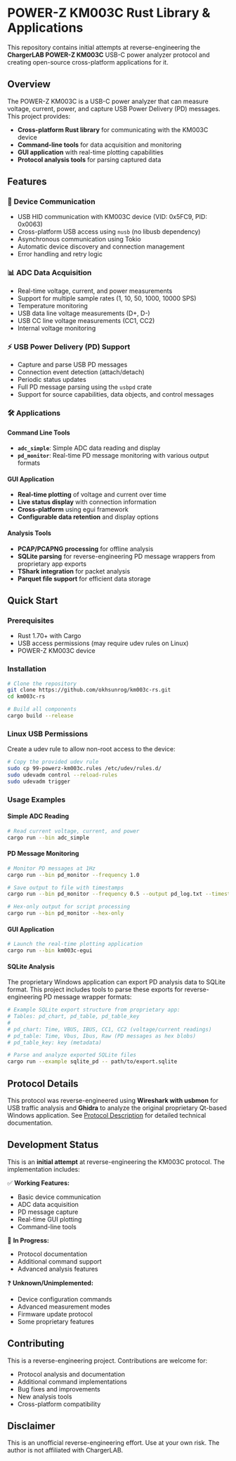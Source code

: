 # POWER-Z KM003C Rust Library & Applications

This repository contains initial attempts at reverse-engineering the **ChargerLAB POWER-Z KM003C** USB-C power analyzer protocol and creating open-source cross-platform applications for it.

## Overview

The POWER-Z KM003C is a USB-C power analyzer that can measure voltage, current, power, and capture USB Power Delivery (PD) messages. This project provides:

- **Cross-platform Rust library** for communicating with the KM003C device
- **Command-line tools** for data acquisition and monitoring
- **GUI application** with real-time plotting capabilities
- **Protocol analysis tools** for parsing captured data

## Features

### 🔌 Device Communication
- USB HID communication with KM003C device (VID: 0x5FC9, PID: 0x0063)
- Cross-platform USB access using `nusb` (no libusb dependency)
- Asynchronous communication using Tokio
- Automatic device discovery and connection management
- Error handling and retry logic

### 📊 ADC Data Acquisition
- Real-time voltage, current, and power measurements
- Support for multiple sample rates (1, 10, 50, 1000, 10000 SPS)
- Temperature monitoring
- USB data line voltage measurements (D+, D-)
- USB CC line voltage measurements (CC1, CC2)
- Internal voltage monitoring

### ⚡ USB Power Delivery (PD) Support
- Capture and parse USB PD messages
- Connection event detection (attach/detach)
- Periodic status updates
- Full PD message parsing using the `usbpd` crate
- Support for source capabilities, data objects, and control messages

### 🛠️ Applications

#### Command Line Tools
- **`adc_simple`**: Simple ADC data reading and display
- **`pd_monitor`**: Real-time PD message monitoring with various output formats

#### GUI Application
- **Real-time plotting** of voltage and current over time
- **Live status display** with connection information
- **Cross-platform** using egui framework
- **Configurable data retention** and display options

#### Analysis Tools
- **PCAP/PCAPNG processing** for offline analysis
- **SQLite parsing** for reverse-engineering PD message wrappers from proprietary app exports
- **TShark integration** for packet analysis
- **Parquet file support** for efficient data storage



## Quick Start

### Prerequisites

- Rust 1.70+ with Cargo
- USB access permissions (may require udev rules on Linux)
- POWER-Z KM003C device

### Installation

```bash
# Clone the repository
git clone https://github.com/okhsunrog/km003c-rs.git
cd km003c-rs

# Build all components
cargo build --release
```

### Linux USB Permissions

Create a udev rule to allow non-root access to the device:

```bash
# Copy the provided udev rule
sudo cp 99-powerz-km003c.rules /etc/udev/rules.d/
sudo udevadm control --reload-rules
sudo udevadm trigger
```

### Usage Examples

#### Simple ADC Reading
```bash
# Read current voltage, current, and power
cargo run --bin adc_simple
```

#### PD Message Monitoring
```bash
# Monitor PD messages at 1Hz
cargo run --bin pd_monitor --frequency 1.0

# Save output to file with timestamps
cargo run --bin pd_monitor --frequency 0.5 --output pd_log.txt --timestamp

# Hex-only output for script processing
cargo run --bin pd_monitor --hex-only
```

#### GUI Application
```bash
# Launch the real-time plotting application
cargo run --bin km003c-egui
```

#### SQLite Analysis
The proprietary Windows application can export PD analysis data to SQLite format. This project includes tools to parse these exports for reverse-engineering PD message wrapper formats:

```bash
# Example SQLite export structure from proprietary app:
# Tables: pd_chart, pd_table, pd_table_key
# 
# pd_chart: Time, VBUS, IBUS, CC1, CC2 (voltage/current readings)
# pd_table: Time, Vbus, Ibus, Raw (PD messages as hex blobs)
# pd_table_key: key (metadata)

# Parse and analyze exported SQLite files
cargo run --example sqlite_pd -- path/to/export.sqlite
```

## Protocol Details

This protocol was reverse-engineered using **Wireshark with usbmon** for USB traffic analysis and **Ghidra** to analyze the original proprietary Qt-based Windows application. See [Protocol Description](docs/protocol.md) for detailed technical documentation.

## Development Status

This is an **initial attempt** at reverse-engineering the KM003C protocol. The implementation includes:

✅ **Working Features:**
- Basic device communication
- ADC data acquisition
- PD message capture
- Real-time GUI plotting
- Command-line tools

🔄 **In Progress:**
- Protocol documentation
- Additional command support
- Advanced analysis features

❓ **Unknown/Unimplemented:**
- Device configuration commands
- Advanced measurement modes
- Firmware update protocol
- Some proprietary features

## Contributing

This is a reverse-engineering project. Contributions are welcome for:

- Protocol analysis and documentation
- Additional command implementations
- Bug fixes and improvements
- New analysis tools
- Cross-platform compatibility

## Disclaimer

This is an unofficial reverse-engineering effort. Use at your own risk. The author is not affiliated with ChargerLAB. 